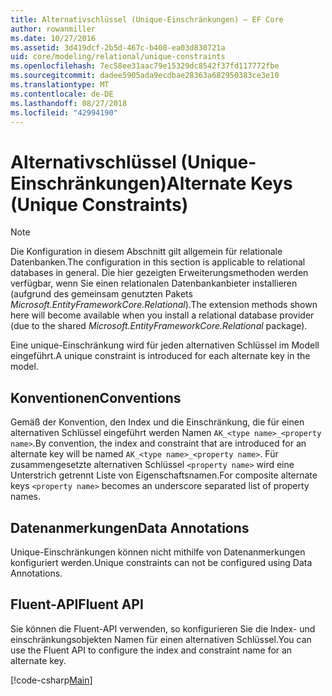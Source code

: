 ```yaml
---
title: Alternativschlüssel (Unique-Einschränkungen) – EF Core
author: rowanmiller
ms.date: 10/27/2016
ms.assetid: 3d419dcf-2b5d-467c-b408-ea03d830721a
uid: core/modeling/relational/unique-constraints
ms.openlocfilehash: 7ec58ee31aac79e15329dc8542f37fd117772fbe
ms.sourcegitcommit: dadee5905ada9ecdbae28363a682950383ce3e10
ms.translationtype: MT
ms.contentlocale: de-DE
ms.lasthandoff: 08/27/2018
ms.locfileid: "42994190"
---
```

# <a name="alternate-keys-unique-constraints"></a><span data-ttu-id="c1857-102">Alternativschlüssel (Unique-Einschränkungen)</span><span class="sxs-lookup"><span data-stu-id="c1857-102">Alternate Keys (Unique Constraints)</span></span>

> [!NOTE]  
> <span data-ttu-id="c1857-103">Die Konfiguration in diesem Abschnitt gilt allgemein für relationale Datenbanken.</span><span class="sxs-lookup"><span data-stu-id="c1857-103">The configuration in this section is applicable to relational databases in general.</span></span> <span data-ttu-id="c1857-104">Die hier gezeigten Erweiterungsmethoden werden verfügbar, wenn Sie einen relationalen Datenbankanbieter installieren (aufgrund des gemeinsam genutzten Pakets *Microsoft.EntityFrameworkCore.Relational*).</span><span class="sxs-lookup"><span data-stu-id="c1857-104">The extension methods shown here will become available when you install a relational database provider (due to the shared *Microsoft.EntityFrameworkCore.Relational* package).</span></span>

<span data-ttu-id="c1857-105">Eine unique-Einschränkung wird für jeden alternativen Schlüssel im Modell eingeführt.</span><span class="sxs-lookup"><span data-stu-id="c1857-105">A unique constraint is introduced for each alternate key in the model.</span></span>

## <a name="conventions"></a><span data-ttu-id="c1857-106">Konventionen</span><span class="sxs-lookup"><span data-stu-id="c1857-106">Conventions</span></span>

<span data-ttu-id="c1857-107">Gemäß der Konvention, den Index und die Einschränkung, die für einen alternativen Schlüssel eingeführt werden Namen `AK_<type name>_<property name>`.</span><span class="sxs-lookup"><span data-stu-id="c1857-107">By convention, the index and constraint that are introduced for an alternate key will be named `AK_<type name>_<property name>`.</span></span> <span data-ttu-id="c1857-108">Für zusammengesetzte alternativen Schlüssel `<property name>` wird eine Unterstrich getrennt Liste von Eigenschaftsnamen.</span><span class="sxs-lookup"><span data-stu-id="c1857-108">For composite alternate keys `<property name>` becomes an underscore separated list of property names.</span></span>

## <a name="data-annotations"></a><span data-ttu-id="c1857-109">Datenanmerkungen</span><span class="sxs-lookup"><span data-stu-id="c1857-109">Data Annotations</span></span>

<span data-ttu-id="c1857-110">Unique-Einschränkungen können nicht mithilfe von Datenanmerkungen konfiguriert werden.</span><span class="sxs-lookup"><span data-stu-id="c1857-110">Unique constraints can not be configured using Data Annotations.</span></span>

## <a name="fluent-api"></a><span data-ttu-id="c1857-111">Fluent-API</span><span class="sxs-lookup"><span data-stu-id="c1857-111">Fluent API</span></span>

<span data-ttu-id="c1857-112">Sie können die Fluent-API verwenden, so konfigurieren Sie die Index- und einschränkungsobjekten Namen für einen alternativen Schlüssel.</span><span class="sxs-lookup"><span data-stu-id="c1857-112">You can use the Fluent API to configure the index and constraint name for an alternate key.</span></span>

[!code-csharp[Main](../../../../samples/core/Modeling/FluentAPI/Samples/Relational/AlternateKeyName.cs?name=Model&highlight=9)]

